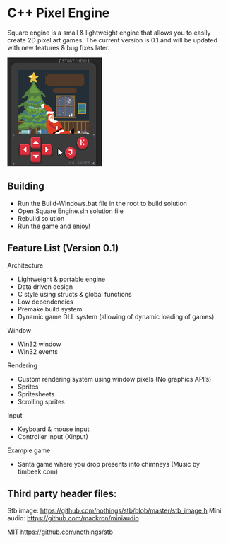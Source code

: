 # C++ Pixel Engine
Square engine is a small & lightweight engine that allows you to easily create 2D pixel art games. 
The current version is 0.1 and will be updated with new features & bug fixes later.

![](https://github.com/KamikaziUk/Square-Pixel-Engine/blob/master/Demo.gif)

## Building
- Run the Build-Windows.bat file in the root to build solution
- Open Square Engine.sln solution file
- Rebuild solution
- Run the game and enjoy!

## Feature List (Version 0.1)

Architecture
- Lightweight & portable engine
- Data driven design
- C style using structs & global functions
- Low dependencies
- Premake build system
- Dynamic game DLL system (allowing of dynamic loading of games)

Window
- Win32 window
- Win32 events 

Rendering
- Custom rendering system using window pixels (No graphics API’s)
- Sprites
- Spritesheets
- Scrolling sprites

Input
- Keyboard & mouse input
- Controller input (Xinput)

Example game 
- Santa game where you drop presents into chimneys (Music by timbeek.com)

## Third party header files:
Stb image: https://github.com/nothings/stb/blob/master/stb_image.h
Mini audio: https://github.com/mackron/miniaudio 

MIT
https://github.com/nothings/stb
